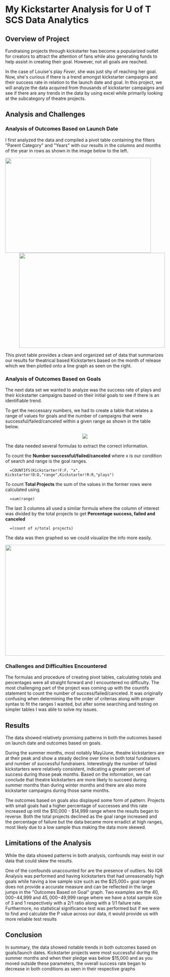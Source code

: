 # My Kickstarter Analysis for U of T SCS Data Analytics

## Overview of Project

   Fundraising projects through kickstarter has become a popularized outlet for creators to attract the attention of fans while also generating funds to help assist in creating their goal. However, not all goals are reached. 
    
   In the case of Louise's play *Fever*, she was just shy of reaching her goal. Now, she's curious if there is a trend amongst kickstarter campaigns and their success rate in relation to the launch date and goal. In this project, we will analyze the data acquired from thousands of kickstarter campaigns and see if there are any trends in the data by using excel while primarily looking at the subcategory of theatre projects.

## Analysis and Challenges

### Analysis of Outcomes Based on Launch Date

I first analyzed the data and compiled a pivot table containing the filters "Parent Category" and "Years" with our results in the columns and months of the year in rows as shown in the image below to the left.


<p align="right">
  <img width="460" height="300" src="https://user-images.githubusercontent.com/100324759/157339212-5e6658fd-c291-4778-859e-8d929e6bb178.PNG"
       align="left">
  <img width="460" height="300" src="https://user-images.githubusercontent.com/100324759/157339427-0e59cf00-4ed5-4b97-95b2-f29e018ca4ac.png"
</p>

This pivot table provides a clean and organized set of data that summarizes our results for theatrical based Kickstarters based on the month of release which we then plotted onto a line graph as seen on the right.

  
### Analysis of Outcomes Based on Goals
   
   The next data set we wanted to analyze was the success rate of plays and their kickstarter campaigns based on their initial goals to see if there is an identifiable trend. 
     
   To get the neccessary numbers, we had to create a table that relates a range of values for goals and the number of campaigns that were successful/failed/canceled within a given range as shown in the table below.
   
<p align="center">
  <img src="https://user-images.githubusercontent.com/100324759/157353168-08d675f1-4366-4414-b329-6b571a461dfc.PNG"
</p>
   
   The data needed several formulas to extract the correct information. 
   
   To count the **Number successful/failed/canceled** where x is our condition of search and range is the goal ranges.

      =COUNTIFS(Kickstarter!F:F, "x", Kickstarter!D:D,"range",Kickstarter!R:R,"plays") 
   
   To count **Total Projects** the sum of the values in the former rows were calculated using 
   
      =sum(range)
 
   The last 3 columns all used a similar formula where the column of interest was divided by the total projects to get **Percentage success, failed and canceled**
  
      =(count of x/total projects)
   
   The data was then graphed so we could visualize the info more easily.
  
  <p align="center">
   <img src="https://user-images.githubusercontent.com/100324759/157356014-d1a6deed-15d1-4e04-b8bb-ef95daee17d0.png" width="700" height="350">
  </p>
  

### Challenges and Difficulties Encountered

   The formulas and procedure of creating pivot tables, calculating totals and percentages were all straight forward and I encountered no difficulty. The most challenging part of the project was coming up with the countifs statement to count the number of success/failed/canceled. It was originally confusing when determining the the order of criterias along with proper syntax to fit the ranges I wanted, but after some searching and testing on simpler tables I was able to solve my issues. 

   
## Results

The data showed relatively promising patterns in both the outcomes based on launch date and outcomes based on goals. 

During the summer months, most notably May/June, theatre kickstarters are at their peak and show a steady decline over time in both total fundraisers and number of successful fundraisers. Interestingly the number of failed kickstarters were relatively consistent, indicating a greater percent of success during those peak months. Based on the information, we can conclude that theatre kickstarters are more likely to succeed during summer months than during winter months and there are also more kickstarter campaigns during those same months.

The outcomes based on goals also displayed some form of pattern. Projects with small goals had a higher percentage of successes and this rate increased up intil the $10,000  - $14,999 range where the results began to reverse. Both the total projects declined as the goal range increased and the percentage of failure but the data became more erradict at high ranges, most likely due to a low sample thus making the data more skewed.

## Limitations of the Analysis

While the data showed patterns in both analysis, confounds may exist in our data that could skew the results. 

One of the confounds unaccounted for are the presence of outliers. No IQR Analysis was performed and having kickstarters that had unreasonably high goals while having a low sample size such as the $25,000+ goal ranges does not provide a accurate measure and can be reflected in the large jumps in the "Outcomes Based on Goal" graph. Two examples are the $40,000-$44,999 and $45,000-$49,999 range where we have a total sample size of 3 and 1 respectively with a 2/1 ratio along with a 1/1 failure rate. Furthermore, no statistical significance test was performed but if we were to find and calculate the P value across our data, it would provide us with more reliable test results

## Conclusion

In summary, the data showed notable trends in both outcomes based on goals/launch dates. Kickstarter projects were most successful during the summer months and when their pledge was below $15,000 and as you moved outside these parameters, the overall success rate began to decrease in both conditions as seen in their respective graphs
